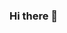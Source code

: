 ### Hi there 👋

<!--
**mustafasameturan/mustafasameturan** is a ✨ _special_ ✨ repository because its `README.md` (this file) appears on your GitHub profile.

<p align="center"><b>I am Mustafa Samet Turan. I am Management Information Systems student in Ankara Yıldırım Beyazıt University<b><p>
- 🔭 I’m currently working on ...
- 🌱 I’m currently learning ...
- 👯 I’m looking to collaborate on ...
- 🤔 I’m looking for help with ...
- 💬 Ask me about ...
- 📫 How to reach me: ...
- 😄 Pronouns: ...
- ⚡ Fun fact: ...
-->
